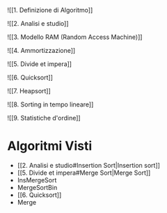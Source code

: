 ![[1. Definizione di Algoritmo]]

![[2. Analisi e studio]]

![[3. Modello RAM (Random Access Machine)]]

![[4. Ammortizzazione]]

![[5. Divide et impera]]

![[6. Quicksort]]

![[7. Heapsort]]

![[8. Sorting in tempo lineare]]

![[9. Statistiche d'ordine]]

# Algoritmi Visti

- [[2. Analisi e studio#Insertion Sort|Insertion sort]]
- [[5. Divide et impera#Merge Sort|Merge Sort]]
- InsMergeSort
- MergeSortBin
- [[6. Quicksort]]
- Merge